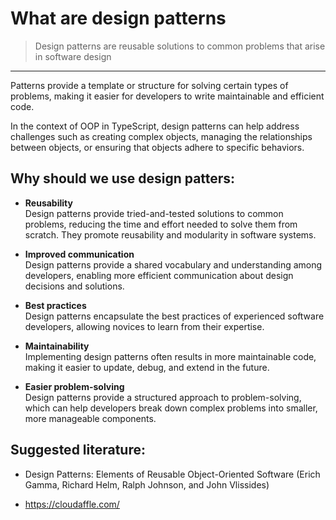 # What are design patterns

>Design patterns are reusable solutions to common problems that arise in software design

---

Patterns provide a template or structure for solving certain types of problems, making it easier for developers to write maintainable and efficient code.  

In the context of OOP in TypeScript, design patterns can help address challenges such as creating complex objects, managing the relationships between objects, or ensuring that objects adhere to specific behaviors. 

## Why should we use design patters:  

- **Reusability**  
Design patterns provide tried-and-tested solutions to common problems, reducing the time and effort needed to solve them from scratch. They promote reusability and modularity in software systems.  

- **Improved communication**  
Design patterns provide a shared vocabulary and understanding among developers, enabling more efficient communication about design decisions and solutions.

- **Best practices**  
Design patterns encapsulate the best practices of experienced software developers, allowing novices to learn from their expertise.  

- **Maintainability**  
Implementing design patterns often results in more maintainable code, making it easier to update, debug, and extend in the future.  

- **Easier problem-solving**  
Design patterns provide a structured approach to problem-solving, which can help developers break down complex problems into smaller, more manageable components.

## Suggested literature:
- Design Patterns: Elements of Reusable Object-Oriented Software (Erich Gamma, Richard Helm, Ralph Johnson, and John Vlissides)

- https://cloudaffle.com/
